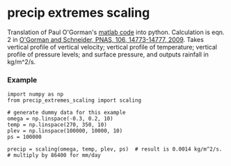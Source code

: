 # precip extremes scaling

Translation of Paul O'Gorman's [matlab code](http://www.mit.edu/~pog/src/precip_extremes_scaling.m) into python. Calculation is eqn. 2 in [O'Gorman and Schneider, PNAS, 106, 14773-14777, 2009](http://www.pnas.org/content/106/35/14773.abstract). Takes vertical profile of vertical velocity; vertical profile of temperature; vertical profile of pressure levels; and surface pressure, and outputs rainfall in kg/m^2/s. 

### Example
```
import numpy as np
from precip_extremes_scaling import scaling

# generate dummy data for this example
omega = np.linspace(-0.3, 0.2, 10)
temp = np.linspace(270, 350, 10)
plev = np.linspace(100000, 10000, 10)
ps = 100000

precip = scaling(omega, temp, plev, ps)  # result is 0.0014 kg/m^2/s.
# multiply by 86400 for mm/day
```
